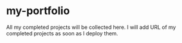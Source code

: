 # my-portfolio
All my completed projects will be collected here. I will add URL of my completed projects as soon as I deploy them.
